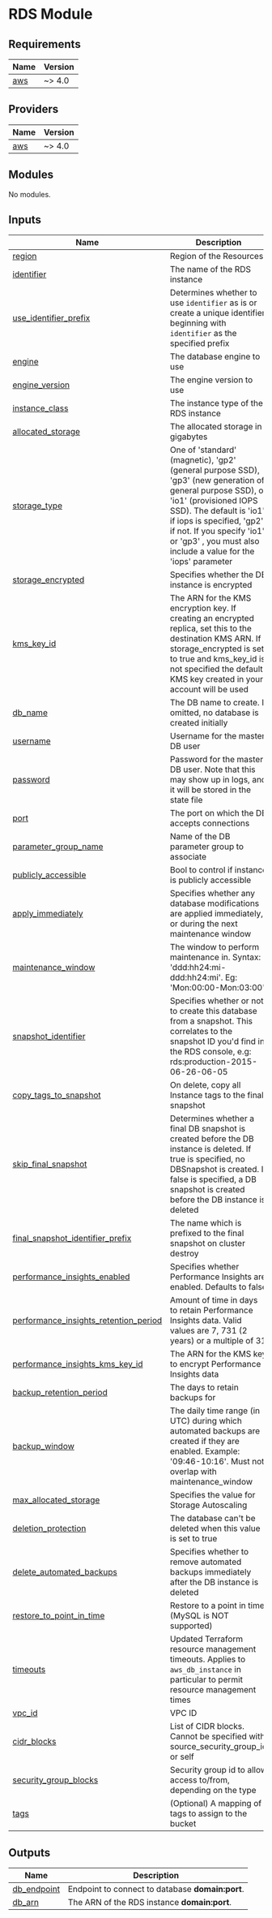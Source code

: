 # RDS Module

<!-- BEGIN_TF_DOCS -->
## Requirements

| Name | Version |
|------|---------|
| <a name="requirement_aws"></a> [aws](#requirement\_aws) | ~> 4.0 |

## Providers

| Name | Version |
|------|---------|
| <a name="provider_aws"></a> [aws](#provider\_aws) | ~> 4.0 |

## Modules

No modules.

## Inputs

| Name | Description | Type | Default | Required |
|------|-------------|------|---------|----------|
| <a name="input_region"></a> [region](#input\_region) | Region of the Resources | `string` | n/a | yes |
| <a name="input_identifier"></a> [identifier](#input\_identifier) | The name of the RDS instance | `string` | n/a | yes |
| <a name="input_use_identifier_prefix"></a> [use_identifier_prefix](#input\_use_identifier_prefix) | Determines whether to use `identifier` as is or create a unique identifier beginning with `identifier` as the specified prefix | `bool` | `false` | no |
| <a name="input_engine"></a> [engine](#input\_engine) | The database engine to use | `string` | `null` | no |
| <a name="input_engine_version"></a> [engine_version](#input\_engine_version) | The engine version to use | `string` | `null` | no |
| <a name="input_instance_class"></a> [instance_class](#input\_instance_class) | The instance type of the RDS instance | `string` | `null` | no |
| <a name="input_allocated_storage"></a> [allocated_storage](#input\_allocated_storage) | The allocated storage in gigabytes | `string` | `null` | no |
| <a name="input_storage_type"></a> [storage_type](#input\_storage_type) | One of 'standard' (magnetic), 'gp2' (general purpose SSD), 'gp3' (new generation of general purpose SSD), or 'io1' (provisioned IOPS SSD). The default is 'io1' if iops is specified, 'gp2' if not. If you specify 'io1' or 'gp3' , you must also include a value for the 'iops' parameter | `string` | `null` | no |
| <a name="input_storage_encrypted"></a> [storage_encrypted](#input\_storage_encrypted) | Specifies whether the DB instance is encrypted | `bool` | `true` | no |
| <a name="input_kms_key_id"></a> [kms_key_id](#input\_kms_key_id) | The ARN for the KMS encryption key. If creating an encrypted replica, set this to the destination KMS ARN. If storage_encrypted is set to true and kms_key_id is not specified the default KMS key created in your account will be used | `string` | `null` | no |
| <a name="input_db_name"></a> [db_name](#input\_db_name) | The DB name to create. If omitted, no database is created initially | `string` | `null` | no |
| <a name="input_username"></a> [username](#input\_username) | Username for the master DB user | `string` | `null` | no |
| <a name="input_password"></a> [password](#input\_password) | Password for the master DB user. Note that this may show up in logs, and it will be stored in the state file | `string` | `null` | no |
| <a name="input_port"></a> [port](#input\_port) | The port on which the DB accepts connections | `string` | `null` | no |
| <a name="input_parameter_group_name"></a> [parameter_group_name](#input\_parameter_group_name) | Name of the DB parameter group to associate | `string` | `null` | no |
| <a name="input_publicly_accessible"></a> [publicly_accessible](#input\_publicly_accessible) | Bool to control if instance is publicly accessible | `bool` | `false` | no |
| <a name="input_apply_immediately"></a> [apply_immediately](#input\_apply_immediately) | Specifies whether any database modifications are applied immediately, or during the next maintenance window | `bool` | `false` | no |
| <a name="input_maintenance_window"></a> [maintenance_window](#input\_maintenance_window) | The window to perform maintenance in. Syntax: 'ddd:hh24:mi-ddd:hh24:mi'. Eg: 'Mon:00:00-Mon:03:00' | `string` | `null` | no |
| <a name="input_snapshot_identifier"></a> [snapshot_identifier](#input\_snapshot_identifier) | Specifies whether or not to create this database from a snapshot. This correlates to the snapshot ID you'd find in the RDS console, e.g: rds:production-2015-06-26-06-05 | `string` | `null` | no |
| <a name="input_copy_tags_to_snapshot"></a> [copy_tags_to_snapshot](#input\_copy_tags_to_snapshot) | On delete, copy all Instance tags to the final snapshot | `bool` | `false` | no |
| <a name="input_skip_final_snapshot"></a> [skip_final_snapshot](#input\_skip_final_snapshot) | Determines whether a final DB snapshot is created before the DB instance is deleted. If true is specified, no DBSnapshot is created. If false is specified, a DB snapshot is created before the DB instance is deleted | `bool` | `false` | no |
| <a name="input_final_snapshot_identifier_prefix"></a> [final_snapshot_identifier_prefix](#input\_final_snapshot_identifier_prefix) | The name which is prefixed to the final snapshot on cluster destroy | `string` | `"final"` | no |
| <a name="input_performance_insights_enabled"></a> [performance_insights_enabled](#input\_performance_insights_enabled) | Specifies whether Performance Insights are enabled. Defaults to false | `bool` | `false` | no |
| <a name="input_performance_insights_retention_period"></a> [performance_insights_retention_period](#input\_performance_insights_retention_period) | Amount of time in days to retain Performance Insights data. Valid values are 7, 731 (2 years) or a multiple of 31 | `number` | `7` | no |
| <a name="input_skip_performance_insights_kms_key_id"></a> [performance_insights_kms_key_id](#input\_performance_insights_kms_key_id) | The ARN for the KMS key to encrypt Performance Insights data | `string` | `null` | no |
| <a name="input_backup_retention_period"></a> [backup_retention_period](#input\_backup_retention_period) | The days to retain backups for | `number` | `null` | no |
| <a name="input_backup_window"></a> [backup_window](#input\_backup_window) | The daily time range (in UTC) during which automated backups are created if they are enabled. Example: '09:46-10:16'. Must not overlap with maintenance_window | `string` | `null` | no |
| <a name="input_max_allocated_storage"></a> [max_allocated_storage](#input\_max_allocated_storage) | Specifies the value for Storage Autoscaling | `number` | `0` | no |
| <a name="input_deletion_protection"></a> [deletion_protection](#input\_deletion_protection) | The database can't be deleted when this value is set to true | `bool` | `false` | no |
| <a name="input_delete_automated_backups"></a> [delete_automated_backups](#input\_delete_automated_backups) | Specifies whether to remove automated backups immediately after the DB instance is deleted | `bool` | `true` | no |
| <a name="input_restore_to_point_in_time"></a> [restore_to_point_in_time](#input\_restore_to_point_in_time) | Restore to a point in time (MySQL is NOT supported) | `map(string)` | `null` | no |
| <a name="input_timeouts"></a> [timeouts](#input\_timeouts) | Updated Terraform resource management timeouts. Applies to `aws_db_instance` in particular to permit resource management times | `map(string)` | `{}` | no |
| <a name="input_vpc_id"></a> [vpc_id](#input\_vpc_id) | VPC ID | `string` | n/a | yes |
| <a name="input_cidr_blocks"></a> [cidr_blocks](#input\_cidr_blocks) | List of CIDR blocks. Cannot be specified with source_security_group_id or self | `list(string)` | `[]` | no |
| <a name="input_security_group_blocks"></a> [security_group_blocks](#input\_security_group_blocks) | Security group id to allow access to/from, depending on the type | `list(string)` | `[]` | no |
| <a name="input_tags"></a> [tags](#input\_tags) | (Optional) A mapping of tags to assign to the bucket | `map(string)` | `{}` | no |

## Outputs

| Name | Description |
|------|-------------|
| <a name="db_endpoint"></a> [db\_endpoint](#output\_db\_endpoint) | Endpoint to connect to database __domain:port__. |
| <a name="db_arn"></a> [db\_arn](#output\_db\_arn) | The ARN of the RDS instance __domain:port__. |
<!-- END_TF_DOCS -->
